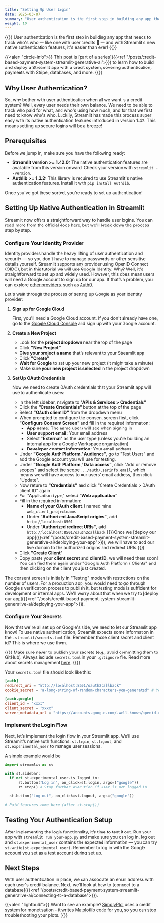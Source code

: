 ```yaml
---
title: "Setting Up User Login"
date: 2025-03-07
summary: "User authentication is the first step in building any app that needs to track who's who — like one with user credits 👀 — and with Streamlit's new native authentication features, it's easier than ever!"
weight: 10
---
```


{{<lead>}}
User authentication is the first step in building any app that needs to track who's who — like one with user credits 👀 — and with Streamlit's new native authentication features, it's easier than ever!
{{</lead>}}

<!-- Series blurb -->
{{<alert "circle-info">}}
This post is [part of a series]({{<ref "/posts/credit-based-payment-system-streamlit-generative-ai">}}) to learn how to build and deploy a Streamlit app with a credit system, covering authentication, payments with Stripe, databases, and more.
{{</alert>}}

## Why User Authentication?

So, why bother with user authentication when all we want is a credit system? Well, every user needs their own balance. We need to be able to track who paid for what, and who's using how much, and for that we first need to know who's who. Luckily, Streamlit has made this process super easy with its native authentication features introduced in version 1.42. This means setting up secure logins will be a breeze!

## Prerequisites

Before we jump in, make sure you have the following ready:

- **Streamlit version >= 1.42.0:** The native authentication features are available from this version onward. Check your version with `streamlit --version`.
- **Authlib >= 1.3.2:** This library is required to use Streamlit's native authentication features. Install it with `pip install Authlib`.

Once you’ve got these sorted, you’re ready to set up authentication!

## Setting Up Native Authentication in Streamlit

Streamlit now offers a straightforward way to handle user logins. You can read more from the official docs [here](https://docs.streamlit.io/develop/concepts/connections/authentication), but we'll break down the process step by step.

### Configure Your Identity Provider

Identity providers handle the heavy lifting of user authentication and security — so you don't have to manage passwords or other sensitive details yourself. Streamlit supports any provider using OpenID Connect (OIDC), but in this tutorial we will use Google Identity. Why? Well, it's straightforward to set up and widely used. However, this does mean users will need a Google account to sign up for our app. If that’s a problem, you can explore [other providers](https://docs.streamlit.io/develop/concepts/connections/authentication#openid-connect), such as [Auth0](https://auth0.com/docs/get-started/auth0-overview/create-applications/regular-web-apps).

Let's walk through the process of setting up Google as your identity provider:

1. **Sign up for Google Cloud**

    First, you'll need a Google Cloud account. If you don't already have one, go to the [Google Cloud Console](https://console.cloud.google.com/) and sign up with your Google account.

2. **Create a New Project**
      - Look for the **project dropdown** near the top of the page
      - Click **"New Project"**
      - **Give your project a name** that's relevant to your Streamlit app
      - Click **"Create"**
      - **Wait for Google** to set up your new project (it might take a minute)
      - Make sure **your new project is selected** in the project dropdown

3. **Set Up OAuth Credentials**

    Now we need to create OAuth credentials that your Streamlit app will use to authenticate users:
      - In the left sidebar, navigate to **"APIs & Services > Credentials"**
      - Click the **"Create Credentials"** button at the top of the page
      - Select **"OAuth client ID"** from the dropdown menu
      - When prompted to configure the consent screen first, click **"Configure Consent Screen"** and fill in the required information:
        - **App name:** The name users will see when signing in
        - **User support email:** Your email address
        - Select **"External"** as the user type (unless you're building an internal app for a Google Workspace organization)
        - **Developer contact information:** Your email address
      - Under **"Google Auth Platform / Audience"**, go to "Test Users" and add the Google account you will use for testing.
      - Under **"Google Auth Platform / Data access"**, click "Add or remove scopes" and select the scope `.../auth/userinfo.email`, which means we will have access to our users' email address, then click "Update".
      - Now return to **"Credentials"** and click "Create Credentials > OAuth client ID" again
      - For "Application type," select **"Web application"**
      - Fill in the required information:
        - **Name of your OAuth client**, I named mine `web_client_projectname`.
        - Under **"Authorized JavaScript origins"**, add `http://localhost:8501`
        - Under **"Authorized redirect URIs"**, add `http://localhost:8501/oauth2callback`
      {{<alert>}}Once we [deploy our app]({{<ref "/posts/credit-based-payment-system-streamlit-generative-ai/deploying-your-app">}}), we will have to add our live domain to the authorized origins and redirect URIs.{{</alert>}}
      - Click **"Create Client"**
      - Copy paste your **client secret** and **client ID**, we will need them soon! You can find them again under "Google Auth Platform / Clients" and then clicking on the client you just created.

The consent screen is initially in "Testing" mode with restrictions on the number of users. For a production app, you would need to go through Google's verification process to publish it, but testing mode is sufficient for development or internal apps. We'll worry about that when we try to [deploy our app]({{<ref "/posts/credit-based-payment-system-streamlit-generative-ai/deploying-your-app">}}).

### Configure Your Secrets

Now that we're all set up on Google's side, we need to let our Streamlit app know! To use native authentication, Streamlit expects some information in the `.streamlit/secrets.toml` file. Remember those client secret and client id? This is where we use them.

{{<alert>}} Make sure never to publish your secrets (e.g., avoid committing them to GitHub). Always include `secrets.toml` in your `.gitignore` file. Read more about secrets management [here](https://docs.streamlit.io/develop/concepts/connections/secrets-management). {{</alert>}}

Your `secrets.toml` file should look like this:

```toml
[auth]
redirect_uri = "http://localhost:8501/oauth2callback"
cookie_secret = "a-long-string-of-random-characters-you-generated" # You can use https://www.random.org/strings/

[auth.google]
client_id = "xxxx"
client_secret = "xxxx"
server_metadata_url = "https://accounts.google.com/.well-known/openid-configuration"
```

### Implement the Login Flow

Next, let’s implement the login flow in your Streamlit app. We’ll use Streamlit’s native auth functions: `st.login`, `st.logout`, and `st.experimental_user` to manage user sessions.

A simple example would be:

```python
import streamlit as st

with st.sidebar:
  if not st.experimental_user.is_logged_in:
      st.button("Log in", on_click=st.login, args=("google"))
      st.stop() # Stop further execution if user is not logged in.

  st.button("Log out", on_click=st.logout, args=("google"))

# Paid features come here (after st.stop())
```

## Testing Your Authentication Setup

After implementing the login functionality, it’s time to test it out. Run your app with `streamlit run your-app.py` and make sure you can log in, log out and `st.experimental_user` contains the expected information — you can try `st.write(st.experimental_user)`. Remember to log in with the Google account you set as a test account during set up.

## Next Steps

With user authentication in place, we can associate an email address with each user's credit balance. Next, we’ll look at how to [connect to a database]({{<ref "/posts/credit-based-payment-system-streamlit-generative-ai/connecting-to-a-database">}}).

{{<alert "lightbulb">}}
Want to see an example? [SimplyPlot](https://simplyplot.streamlit.app/) uses a credit system for monetisation - it writes Matplotlib code for you, so you can stop troubleshooting your plots.
{{</alert>}}
